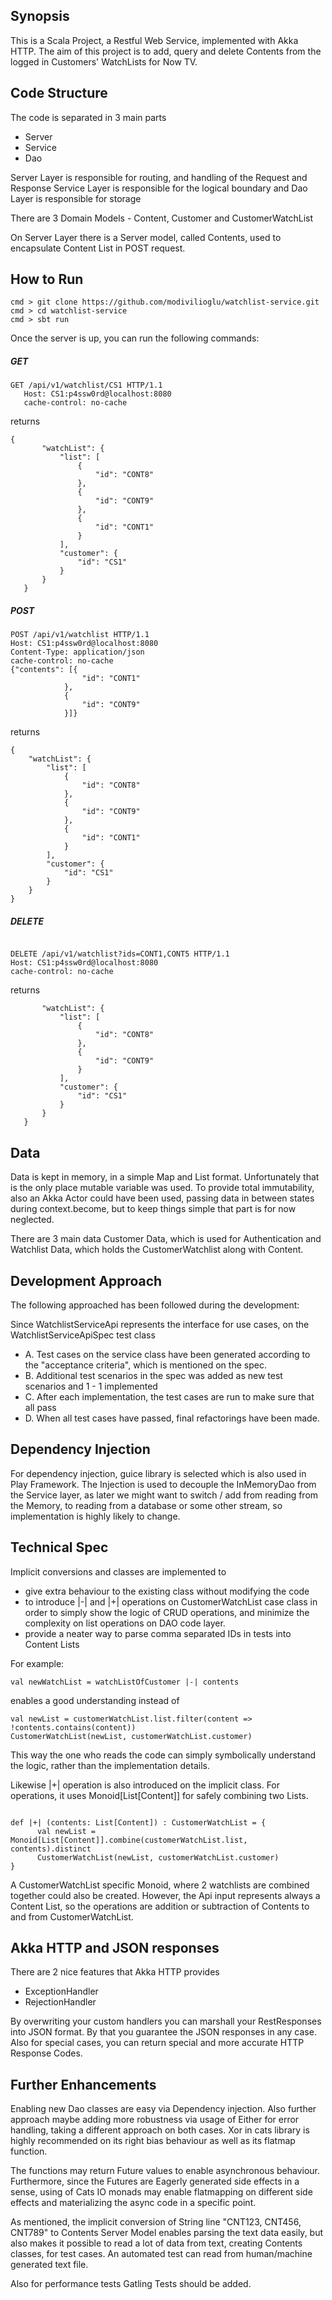 ## Synopsis
This is a Scala Project, a Restful Web Service, implemented with Akka HTTP.
The aim of this project is to add, query and delete Contents from the
logged in Customers' WatchLists for Now TV.

## Code Structure
The code is separated in 3 main parts
- Server
- Service
- Dao

Server Layer is responsible for routing, and handling of the Request and Response
Service Layer is responsible for the logical boundary and 
Dao Layer is responsible for storage

There are 3 Domain Models - Content, Customer and CustomerWatchList

On Server Layer there is a Server model, called Contents, used to encapsulate Content List in POST request.

## How to Run

```
cmd > git clone https://github.com/modivilioglu/watchlist-service.git
cmd > cd watchlist-service
cmd > sbt run
```
Once the server is up, you can run the following commands:

##### GET 
```
GET /api/v1/watchlist/CS1 HTTP/1.1
   Host: CS1:p4ssw0rd@localhost:8080
   cache-control: no-cache
   ``` 
returns
```
{
       "watchList": {
           "list": [
               {
                   "id": "CONT8"
               },
               {
                   "id": "CONT9"
               },
               {
                   "id": "CONT1"
               }
           ],
           "customer": {
               "id": "CS1"
           }
       }
   }
   ```   
##### POST
```$xslt
POST /api/v1/watchlist HTTP/1.1
Host: CS1:p4ssw0rd@localhost:8080
Content-Type: application/json
cache-control: no-cache
{"contents": [{
                "id": "CONT1"
            },
            {
            	"id": "CONT9"
            }]}
```
returns
```$xslt
{
    "watchList": {
        "list": [
            {
                "id": "CONT8"
            },
            {
                "id": "CONT9"
            },
            {
                "id": "CONT1"
            }
        ],
        "customer": {
            "id": "CS1"
        }
    }
}

```

##### DELETE
```$xslt

DELETE /api/v1/watchlist?ids=CONT1,CONT5 HTTP/1.1
Host: CS1:p4ssw0rd@localhost:8080
cache-control: no-cache
```

returns

```{
       "watchList": {
           "list": [
               {
                   "id": "CONT8"
               },
               {
                   "id": "CONT9"
               }
           ],
           "customer": {
               "id": "CS1"
           }
       }
   }
   ```
## Data
Data is kept in memory, in a simple Map and List format.
Unfortunately that is the only place mutable variable was used.
To provide total immutability, also an Akka Actor could have been used,
passing data in between states during context.become, but to keep things simple
that part is for now neglected.

There are 3 main data
Customer Data, which is used for Authentication
and Watchlist Data, which holds the CustomerWatchlist along with
Content.

## Development Approach
The following approached has been followed during the development:

Since WatchlistServiceApi represents the interface for use cases, on the WatchlistServiceApiSpec test class
- A. Test cases on the service class have been generated according to the "acceptance criteria", which is mentioned on the spec.
- B. Additional test scenarios in the spec was added as new test scenarios
and 1 - 1 implemented
- C. After each implementation, the test cases are run to make sure that all pass
- D. When all test cases have passed, final refactorings have been made.

## Dependency Injection
For dependency injection, guice library is selected which is also used in Play Framework.
The Injection is used to decouple the InMemoryDao from the Service layer, as later we might want to switch / add from
reading from the Memory, to reading from a database or some other stream, so implementation is highly likely to change.

## Technical Spec
Implicit conversions and classes are implemented to

- give extra behaviour to the existing class without modifying the code
- to introduce |-| and |+| operations on CustomerWatchList case class in order to 
simply show the logic of CRUD operations, and minimize the complexity on list operations
on DAO code layer.   
- provide a neater way to parse comma separated IDs in tests into Content Lists

For example: 
```$xslt
val newWatchList = watchListOfCustomer |-| contents

```
enables a good understanding instead of 
```
val newList = customerWatchList.list.filter(content => !contents.contains(content))
CustomerWatchList(newList, customerWatchList.customer)
```
This way the one who reads the code can simply symbolically understand the logic,
rather than the implementation details.

Likewise |+| operation is also introduced on the implicit class. For operations,
it uses Monoid[List[Content]] for safely combining two Lists.
```$xslt

def |+| (contents: List[Content]) : CustomerWatchList = {
      val newList = Monoid[List[Content]].combine(customerWatchList.list, contents).distinct
      CustomerWatchList(newList, customerWatchList.customer)
}
```

A CustomerWatchList specific Monoid, where 2 watchlists are combined together could also
be created. However, the Api input represents always a Content List, so the operations are addition or subtraction
of Contents to and from CustomerWatchList.

## Akka HTTP and JSON responses
There are 2 nice features that Akka HTTP provides
- ExceptionHandler
- RejectionHandler

By overwriting your custom handlers you can marshall your RestResponses into JSON format.
By that you guarantee the JSON responses in any case. Also for special cases, you can
return special and more accurate HTTP Response Codes.


##  Further Enhancements
Enabling new Dao classes are easy via Dependency injection. 
Also further approach maybe adding more robustness via usage of Either for error handling, taking a different approach on both cases. Xor in cats library is highly recommended on its right bias behaviour as well as its flatmap function.

The functions may return Future values to enable asynchronous behaviour.
Furthermore, since the Futures are Eagerly generated side effects in a sense, using of Cats IO monads 
may enable flatmapping on different side effects and materializing the async code in a specific point.

As mentioned, the implicit conversion of String line "CNT123, CNT456, CNT789" to Contents Server Model
enables parsing the text data easily, but also makes it possible to read a lot of data from text, creating Contents classes, for test cases. 
An automated test can read from human/machine generated text file.

Also for performance tests Gatling Tests should be added.

